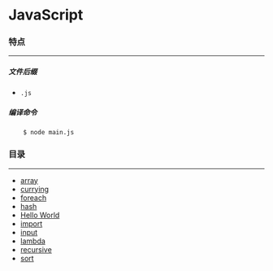 JavaScript
===

### 特点
---
##### 文件后缀
* `.js`

##### 编译命令
```
	$ node main.js
```

### 目录
---
* [array](https://github.com/PFei-He/Language-Study-Note/tree/master/JavaScript/array)
* [currying](https://github.com/PFei-He/Language-Study-Note/tree/master/JavaScript/currying)
* [foreach](https://github.com/PFei-He/Language-Study-Note/tree/master/JavaScript/foreach)
* [hash](https://github.com/PFei-He/Language-Study-Note/tree/master/JavaScript/hash)
* [Hello World](https://github.com/PFei-He/Language-Study-Note/tree/master/JavaScript/Hello%20World)
* [import](https://github.com/PFei-He/Language-Study-Note/tree/master/JavaScript/import)
* [input](https://github.com/PFei-He/Language-Study-Note/tree/master/JavaScript/input)
* [lambda](https://github.com/PFei-He/Language-Study-Note/tree/master/JavaScript/lambda%20-%20closure)
* [recursive](https://github.com/PFei-He/Language-Study-Note/tree/master/JavaScript/recursive%20algorithm)
* [sort](https://github.com/PFei-He/Language-Study-Note/tree/master/JavaScript/sort)
